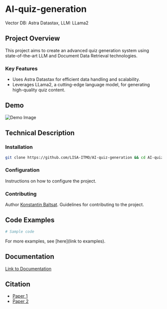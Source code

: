 
# AI-quiz-generation
Vector DB: Astra Datastax, LLM: LLama2

## Project Overview
This project aims to create an advanced quiz generation system using state-of-the-art LLM and Document Data Retrieval technologies.

### Key Features
- Uses Astra Datastax for efficient data handling and scalability.
- Leverages LLama2, a cutting-edge language model, for generating high-quality quiz content.

## Demo
![Demo Image](path/to/demo.png "Alt text for Demo Image")

## Technical Description
### Installation
```bash
git clone https://github.com/LISA-ITMO/AI-quiz-generation && cd AI-quiz-generation && pip install -r requirements.txt
```

### Configuration
Instructions on how to configure the project.

### Contributing
Author [Konstantin Baltsat](https://github.com/baltsat).
Guidelines for contributing to the project.

## Code Examples
```python
# Sample code
```
For more examples, see [here](link to examples).

## Documentation
[Link to Documentation](#)

## Citation
- [Paper 1](#)
- [Paper 2](#)








